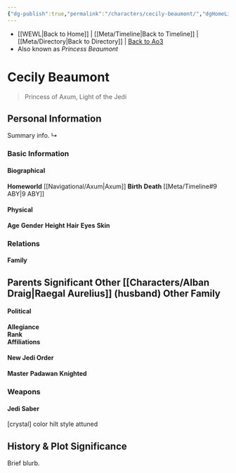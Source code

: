 ```yaml
---
{"dg-publish":true,"permalink":"/characters/cecily-beaumont/","dgHomeLink":false}
---
```


- [[WEWL\|Back to Home]] | [[Meta/Timeline\|Back to Timeline]] | [[Meta/Directory\|Back to Directory]] | [Back to Ao3](https://archiveofourown.org/works/19334440/chapters/45992584)
- Also known as *Princess Beaumont*

# Cecily Beaumont
>Princess of Axum, Light of the Jedi

## Personal Information
Summary info.
↳ 

### Basic Information

#### Biographical
**Homeworld** [[Navigational/Axum\|Axum]]
**Birth** 
**Death** [[Meta/Timeline#9 ABY\|9 ABY]]

#### Physical
**Age** 
**Gender** 
**Height** 
**Hair** 
**Eyes** 
**Skin** 

### Relations

#### Family
**Parents** 
**Significant Other** [[Characters/Alban Draig\|Raegal Aurelius]] (husband)
**Other Family**
- 

#### Political
**Allegiance**  
**Rank**  
**Affiliations**  

#### New Jedi Order
**Master** 
**Padawan** 
**Knighted** 

### Weapons

#### Jedi Saber
[crystal] color hilt style attuned

## History & Plot Significance
Brief blurb.